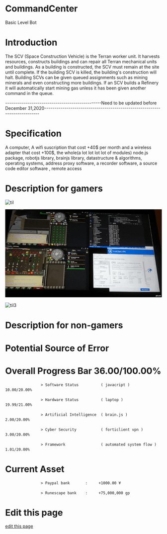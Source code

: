 # CommandCenter

Basic Level Bot

# Introduction

The SCV (Space Construction Vehicle) is the Terran worker unit. It harvests resources, constructs buildings and can repair all Terran mechanical units and buildings. As a building is constructed, the SCV must remain at the site until complete. If the building SCV is killed, the building's construction will halt. Building SCVs can be given queued assignments such as mining minerals and even constructing more buildings. If an SCV builds a Refinery it will automatically start mining gas unless it has been given another command in the queue.



------------------------------------------------Need to be updated before December 31,2020---------------------------------------------------------------------------

# Specification

A computer, A wifi suscription that cost +40$ per month and a wireless adapter that cost +100$, the whole(a lot lot lot lot of modules) node.js package, robotjs library, brainjs library, datastructure & algorithms, operating systems, address proxy software, a recorder software, a source code editor software , remote access

# Description for gamers

![til](https://github.com/yida-li/Gaming-Bots/blob/master/runescape/collectingMinterals.gif)

![til2](https://github.com/yida-li/Gaming-Bots/blob/master/runescape/collectingVespianGase.gif)

![til3](https://github.com/ai-gorithm-js/CommandCenter/blob/main/planets/runescape/BicameralBot.gif)

# Description for non-gamers

# Potential Source of Error

# Overall Progress Bar 36.00/100.00%

                    > Software Status          ( javacript )                    10.00/20.00%

                    > Hardware Status          ( laptop )                       19.99/21.00%

                    > Artificial Intelligence  ( brain.js )                     2.00/20.00%

                    > Cyber Security           ( forticlient vpn )              3.00/20.00%

                    > Framework                ( automated system flow )        1.01/20.00%

# Current Asset

                    > Paypal bank       :     +1000.00 ¥

                    > Runescape bank    :     +75,000,000 gp 
                    
                    

# Edit this page

<span class="edit-link"><a href="https://github.com/ai-gorithm-js/CommandCenter/edit/main/planets/runescape/README.md" target="_blank"><i class="fa fa-github"></i> edit this page</a></span>
